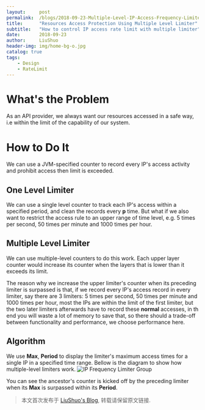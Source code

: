 ```yaml
---
layout:     post
permalink:  /blogs/2018-09-23-Multiple-Level-IP-Access-Frequency-Limiter/index.html
title:      "Resources Access Protection Using Multiple Level Limiter"
subtitle:   "How to control IP access rate limit with multiple limiter"
date:       2018-09-23
author:     LiuShuo
header-img: img/home-bg-o.jpg
catalog: true
tags:
    - Design
    - RateLimit
---
```

# What's the Problem
As an API provider, we always want our resources accessed in a safe way, i.e within the 
limit of the capability of our system.

# How to Do It
We can use a JVM-specified counter to record every IP's access activity and prohibit access then 
limit is exceeded.

## One Level Limiter
We can use a single level counter to track each IP's access within a specified period, and 
clean the records every **p** time. 
But what if we also want to restrict the access rule to an upper range of time level, e.g. 5 times per second, 50 times per minute and 1000 times per hour.

## Multiple Level Limiter
We can use multiple-level counters to do this work. Each upper layer counter would increase its 
counter when the layers that is lower than it exceeds its limit.

The reason why we increase the upper limiter's counter when its preceding limiter is surpassed is 
that, if we record every IP's access record in every limiter, say there are 3 limiters: 5 times 
per second, 50 times per minute and 1000 times per hour, most the IPs are within the limit of the
 first limiter, but the two later limiters afterwards have to record these **normal** accesses, 
 in th end you will waste a lot of memory to save that, so there should a trade-off between 
 functionality and performance, we choose performance here.

## Algorithm
We use **Max**, **Period** to display the limiter's maximum access times for a single IP in a 
specified time range. Bellow is the diagram to show how multiple-level limiters work.
![IP Frequency Limiter Group](http://stuartlau.github.io/img/in-post/ip-frequency-limiter.jpg)

You can see the ancestor's counter is kicked off by the preceding limiter when its **Max** is 
surpassed within its **Period**.

> 本文首次发布于 [LiuShuo's Blog](https://liushuo.me), 转载请保留原文链接.
